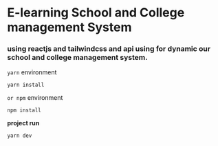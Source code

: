 # E-learning School and College management System


### using reactjs and tailwindcss and  api using for dynamic our school and college management system.

`yarn` environment

```
yarn install
```

`or npm` environment

```
npm install
```

**project run**
```
yarn dev
```